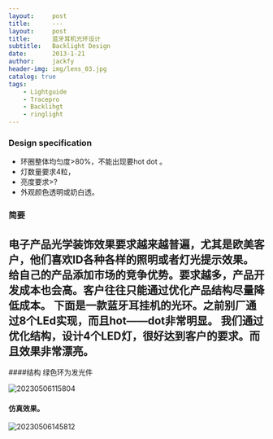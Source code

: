```yaml
---
layout:     post
title:      ---
layout:     post
title:      蓝牙耳机光环设计
subtitle:   Backlight Design
date:       2013-1-21
author:     jackfy
header-img: img/lens_03.jpg
catalog: true
tags:
    - Lightguide
    - Tracepro
    - Backlihgt
    - ringlight
---
```

### Design specification
- 环圈整体均匀度>80%，不能出现要hot dot 。
- 灯数量要求4粒，
- 亮度要求>?
- 外观颜色透明或奶白透。

### 简要

电子产品光学装饰效果要求越来越普遍，尤其是欧美客户，他们喜欢ID各种各样的照明或者灯光提示效果。
给自己的产品添加市场的竞争优势。要求越多，产品开发成本也会高。客户往往只能通过优化产品结构尽量降低成本。
下面是一款蓝牙耳挂机的光环。之前别厂通过8个LEd实现，而且hot——dot非常明显。
我们通过优化结构，设计4个LED灯，很好达到客户的要求。而且效果非常漂亮。
- 
####结构
绿色环为发光件

![20230506115804](https://user-images.githubusercontent.com/131378528/236609241-07f0f73c-92a1-46dc-8eba-4a10f1620f59.png)

#### 仿真效果。

![20230506145812](https://user-images.githubusercontent.com/131378528/236609353-5cffc7d5-6322-4fce-a972-22f04f312472.png)

